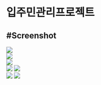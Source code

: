 # 입주민관리프로젝트

#Screenshot
-----------
<img width="" src="https://user-images.githubusercontent.com/63985720/89745725-b7454d80-daf0-11ea-8dae-bb59de292f2a.png">
</br>
<img width="" src="https://user-images.githubusercontent.com/63985720/89745727-b7dde400-daf0-11ea-9185-275e1f2ce584.png">
</br>
<img width="" src="https://user-images.githubusercontent.com/63985720/89745726-b7dde400-daf0-11ea-897d-4bc8d1c2b789.png">
</br>
<img width="" src="https://user-images.githubusercontent.com/63985720/89745728-b8767a80-daf0-11ea-8a0c-eec47b9b7b2b.png">
<img width="" src="https://user-images.githubusercontent.com/63985720/89745720-b4e2f380-daf0-11ea-9786-0b2d6ecaa430.png">
</br>
<img width="" src="https://user-images.githubusercontent.com/63985720/89745723-b6142080-daf0-11ea-946c-9504bad8f38a.png">
<img width="" src="https://user-images.githubusercontent.com/63985720/89745724-b7454d80-daf0-11ea-8f61-922539d9077f.png">
